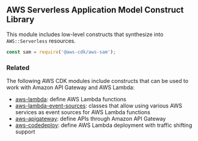 ## AWS Serverless Application Model Construct Library

This module includes low-level constructs that synthesize into `AWS::Serverless` resources.

```ts
const sam = require('@aws-cdk/aws-sam');
```

### Related

The following AWS CDK modules include constructs that can be used to work with Amazon API Gateway and AWS Lambda:

* [aws-lambda](https://docs.aws.amazon.com/cdk/api/latest/docs/aws-lambda-readme.html): define AWS Lambda functions
* [aws-lambda-event-sources](https://docs.aws.amazon.com/cdk/api/latest/docs/aws-lambda-event-sources-readme.html): classes that allow using various AWS services as event sources for AWS Lambda functions
* [aws-apigateway](https://docs.aws.amazon.com/cdk/api/latest/docs/aws-apigateway-readme.html): define APIs through Amazon API Gateway
* [aws-codedeploy](https://docs.aws.amazon.com/cdk/api/latest/docs/aws-codedeploy-readme.html#lambda-applications): define AWS Lambda deployment with traffic shifting support

